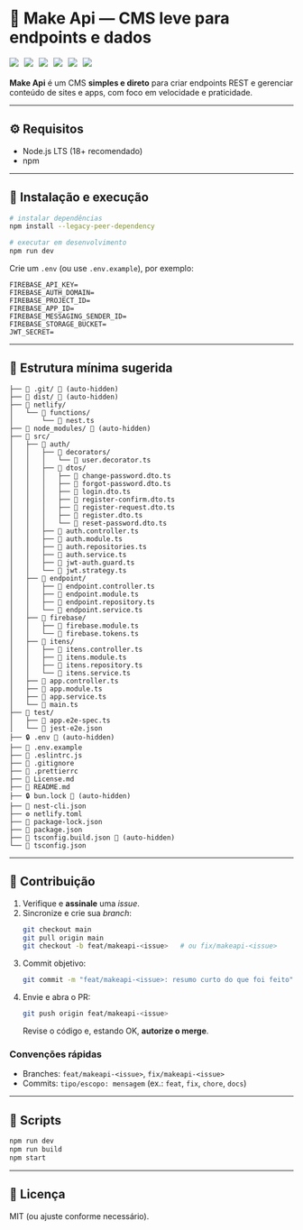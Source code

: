 # 🚀 Make Api — CMS leve para endpoints e dados

<div style="display: flex; flex-direction: row; gap: 10px; align-items: center; margin-bottom: 20px;">
  <img src="https://img.shields.io/badge/NestJS-E0234E?style=for-the-badge&logo=nestjs&logoColor=white">
  <img src="https://img.shields.io/badge/Firebase-039BE5?style=for-the-badge&logo=Firebase&logoColor=white">
  <img src="https://img.shields.io/badge/Docker-0db7ed?style=for-the-badge&logo=docker&logoColor=ffffff">
  <img src="https://img.shields.io/badge/Node.js-339933?style=for-the-badge&logo=nodedotjs&logoColor=white">
  <img src="https://img.shields.io/badge/TypeScript-3178C6?style=for-the-badge&logo=typescript&logoColor=white">
  <img src="https://img.shields.io/badge/Netlify-00C7B7?style=for-the-badge&logo=netlify&logoColor=white">
</div>

**Make Api** é um CMS **simples e direto** para criar endpoints REST e gerenciar conteúdo de sites e apps, com foco em velocidade e praticidade.

---

## ⚙️ Requisitos
- Node.js LTS (18+ recomendado)
- npm

---

## 🚚 Instalação e execução
```bash
# instalar dependências
npm install --legacy-peer-dependency

# executar em desenvolvimento
npm run dev
```

Crie um `.env` (ou use `.env.example`), por exemplo:
```env
FIREBASE_API_KEY= 
FIREBASE_AUTH_DOMAIN= 
FIREBASE_PROJECT_ID= 
FIREBASE_APP_ID= 
FIREBASE_MESSAGING_SENDER_ID= 
FIREBASE_STORAGE_BUCKET= 
JWT_SECRET= 
```

---

## 📁 Estrutura mínima sugerida
```
├── 📁 .git/ 🚫 (auto-hidden)
├── 📁 dist/ 🚫 (auto-hidden)
├── 📁 netlify/
│   └── 📁 functions/
│       └── 📄 nest.ts
├── 📁 node_modules/ 🚫 (auto-hidden)
├── 📁 src/
│   ├── 📁 auth/
│   │   ├── 📁 decorators/
│   │   │   └── 📄 user.decorator.ts
│   │   ├── 📁 dtos/
│   │   │   ├── 📄 change-password.dto.ts
│   │   │   ├── 📄 forgot-password.dto.ts
│   │   │   ├── 📄 login.dto.ts
│   │   │   ├── 📄 register-confirm.dto.ts
│   │   │   ├── 📄 register-request.dto.ts
│   │   │   ├── 📄 register.dto.ts
│   │   │   └── 📄 reset-password.dto.ts
│   │   ├── 📄 auth.controller.ts
│   │   ├── 📄 auth.module.ts
│   │   ├── 📄 auth.repositories.ts
│   │   ├── 📄 auth.service.ts
│   │   ├── 📄 jwt-auth.guard.ts
│   │   └── 📄 jwt.strategy.ts
│   ├── 📁 endpoint/
│   │   ├── 📄 endpoint.controller.ts
│   │   ├── 📄 endpoint.module.ts
│   │   ├── 📄 endpoint.repository.ts
│   │   └── 📄 endpoint.service.ts
│   ├── 📁 firebase/
│   │   ├── 📄 firebase.module.ts
│   │   └── 📄 firebase.tokens.ts
│   ├── 📁 itens/
│   │   ├── 📄 itens.controller.ts
│   │   ├── 📄 itens.module.ts
│   │   ├── 📄 itens.repository.ts
│   │   └── 📄 itens.service.ts
│   ├── 📄 app.controller.ts
│   ├── 📄 app.module.ts
│   ├── 📄 app.service.ts
│   └── 📄 main.ts
├── 📁 test/
│   ├── 📄 app.e2e-spec.ts
│   └── 📄 jest-e2e.json
├── 🔒 .env 🚫 (auto-hidden)
├── 📄 .env.example
├── 📄 .eslintrc.js
├── 🚫 .gitignore
├── 📄 .prettierrc
├── 📜 License.md
├── 📖 README.md
├── 🔒 bun.lock 🚫 (auto-hidden)
├── 📄 nest-cli.json
├── ⚙️ netlify.toml
├── 📄 package-lock.json
├── 📄 package.json
├── 📄 tsconfig.build.json 🚫 (auto-hidden)
└── 📄 tsconfig.json
```

---

## 🤝 Contribuição
1. Verifique e **assinale** uma *issue*.
2. Sincronize e crie sua *branch*:
   ```bash
   git checkout main
   git pull origin main
   git checkout -b feat/makeapi-<issue>   # ou fix/makeapi-<issue>
   ```
3. Commit objetivo:
   ```bash
   git commit -m "feat/makeapi-<issue>: resumo curto do que foi feito"
   ```
4. Envie e abra o PR:
   ```bash
   git push origin feat/makeapi-<issue>
   ```
   Revise o código e, estando OK, **autorize o merge**.

### Convenções rápidas
- Branches: `feat/makeapi-<issue>`, `fix/makeapi-<issue>`
- Commits: `tipo/escopo: mensagem` (ex.: `feat`, `fix`, `chore`, `docs`)

---

## 🧪 Scripts
```bash
npm run dev
npm run build
npm start
```

---

## 📜 Licença
MIT (ou ajuste conforme necessário).
